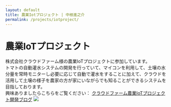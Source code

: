```yaml
--- 
layout: default
title: 農業Iotプロジェクト | 中根進之介
permalink: /projects/iotproject/
---
```


# 農業IoTプロジェクト

株式会社クラウドファーム様の農業IoTプロジェクトに参加しています。<br>
トマトの自動灌水システムの開発を行っていて、マイコンを利用して、土壌の水分量を常時モニターし必要に応じて自動で灌水をすることに加えて、クラウドを活用して土壌の様子を農家の方が家にいながらでも知ることができるシステムを目指しております。<br>
興味ありましたらこちらをご覧ください：
[クラウドファーム農業IoTプロジェクト開発ブログ](https://tcloud-farm.github.io/agri-iot-blog/)
<img class="img-fluid" src="/shin.nakane.achive/images/iotproject.png">
